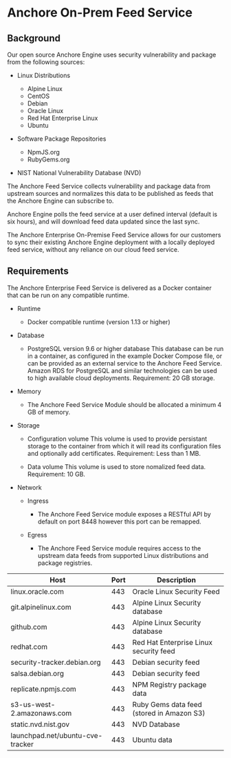 # Anchore On-Prem Feed Service

## Background

Our open source Anchore Engine uses security vulnerability and package from the following sources:

- Linux Distributions
    - Alpine Linux
    - CentOS
    - Debian
    - Oracle Linux
    - Red Hat Enterprise Linux
    - Ubuntu

- Software Package Repositories
    - NpmJS.org
    - RubyGems.org

- NIST National Vulnerability Database (NVD)

The Anchore Feed Service collects vulnerability and package data from upstream sources and normalizes this data to be published as feeds that the Anchore Engine can subscribe to. 

Anchore Engine polls the feed service at a user defined interval (default is six hours), and will download feed data updated since the last sync.

The Anchore Enterprise On-Premise Feed Service allows for our customers to sync their existing Anchore Engine deployment with a locally deployed feed service, without any reliance on our cloud feed service. 

## Requirements

The Anchore Enterprise Feed Service is delivered as a Docker container that can be run on any compatible runtime.

- Runtime
    - Docker compatible runtime (version 1.13 or higher)

- Database 
    - PostgreSQL version 9.6 or higher database
      This database can be run in a container, as configured in the example Docker Compose file, or can be provided as an external service to the Anchore Feed Service.
      Amazon RDS for PostgreSQL and similar technologies can be used to high available cloud deployments.
      Requirement: 20 GB storage.

- Memory
    - The Anchore Feed Service Module should be allocated a minimum 4 GB of memory.

- Storage
    - Configuration volume
      This volume is used to provide persistant storage to the container from which it will read its configuration files and optionally add certificates.
      Requirement: Less than 1 MB.

    - Data volume
      This volume is used to store nomalized feed data.
      Requirement: 10 GB.

- Network
    - Ingress
        - The Anchore Feed Service module exposes a RESTful API by default on port 8448 however this port can be remapped.

    - Egress
        - The Anchore Feed Service module requires access to the upstream data feeds from supported Linux distributions and package registries.

| Host | Port | Description |
| --- | --- | --- |
| linux.oracle.com | 443 | Oracle Linux Security Feed |
| git.alpinelinux.com | 443 | Alpine Linux Security database |
| github.com | 443 | Alpine Linux Security database |
| redhat.com | 443 | Red Hat Enterprise Linux security feed |
| security-tracker.debian.org | 443 | Debian security feed |
| salsa.debian.org | 443 | Debian security feed |
| replicate.npmjs.com | 443 | NPM Registry package data |
| s3-us-west-2.amazonaws.com | 443 | Ruby Gems data feed (stored in Amazon S3) |
| static.nvd.nist.gov | 443 | NVD Database |
| launchpad.net/ubuntu-cve-tracker | 443 | Ubuntu data |

